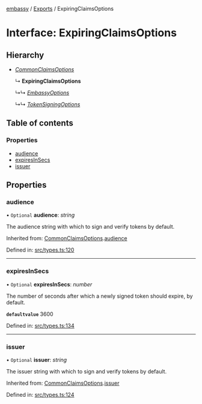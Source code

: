 [embassy](../README.md) / [Exports](../modules.md) / ExpiringClaimsOptions

# Interface: ExpiringClaimsOptions

## Hierarchy

* [*CommonClaimsOptions*](commonclaimsoptions.md)

  ↳ **ExpiringClaimsOptions**

  ↳↳ [*EmbassyOptions*](embassyoptions.md)

  ↳↳ [*TokenSigningOptions*](tokensigningoptions.md)

## Table of contents

### Properties

- [audience](expiringclaimsoptions.md#audience)
- [expiresInSecs](expiringclaimsoptions.md#expiresinsecs)
- [issuer](expiringclaimsoptions.md#issuer)

## Properties

### audience

• `Optional` **audience**: *string*

The audience string with which to sign and verify tokens by default.

Inherited from: [CommonClaimsOptions](commonclaimsoptions.md).[audience](commonclaimsoptions.md#audience)

Defined in: [src/types.ts:120](https://github.com/TomFrost/Embassy/blob/46b38ed/src/types.ts#L120)

___

### expiresInSecs

• `Optional` **expiresInSecs**: *number*

The number of seconds after which a newly signed token should expire, by
default.

**`defaultvalue`** 3600

Defined in: [src/types.ts:134](https://github.com/TomFrost/Embassy/blob/46b38ed/src/types.ts#L134)

___

### issuer

• `Optional` **issuer**: *string*

The issuer string with which to sign and verify tokens by default.

Inherited from: [CommonClaimsOptions](commonclaimsoptions.md).[issuer](commonclaimsoptions.md#issuer)

Defined in: [src/types.ts:124](https://github.com/TomFrost/Embassy/blob/46b38ed/src/types.ts#L124)
